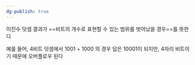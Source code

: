 ```yaml
---
dg-publish: true
---
```

이진수 덧셈 결과가 ==비트의 개수로 표현할 수 있는 범위를 벗어났을 경우==를 뜻한다

예를 들어, 4비트 덧셈에서 1001 + 1000 의  경우 답은 10001이 되지만, 4자리 비트이기 때문에 오버플로우 된다